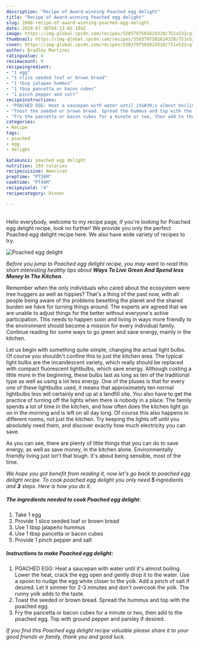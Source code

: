 ```yaml
---
description: "Recipe of Award-winning Poached egg delight"
title: "Recipe of Award-winning Poached egg delight"
slug: 2608-recipe-of-award-winning-poached-egg-delight
date: 2020-07-30T04:13:02.184Z
image: https://img-global.cpcdn.com/recipes/5503797501624320/751x532cq70/poached-egg-delight-recipe-main-photo.jpg
thumbnail: https://img-global.cpcdn.com/recipes/5503797501624320/751x532cq70/poached-egg-delight-recipe-main-photo.jpg
cover: https://img-global.cpcdn.com/recipes/5503797501624320/751x532cq70/poached-egg-delight-recipe-main-photo.jpg
author: Bradley Martinez
ratingvalue: 4
reviewcount: 9
recipeingredient:
- "1 egg"
- "1 slice seeded loaf or brown bread"
- "1 tbsp jalapeo hummus"
- "1 tbsp pancetta or bacon cubes"
- "1 pinch pepper and salt"
recipeinstructions:
- "POACHED EGG: Heat a saucepan with water until it&#39;s almost boiling. Lower the heat, crack the egg open and gently drop it to the water. Use a spoon to nudge the egg white closer to the yolk. Add a pinch of salt if desired. Let it simmer for 2-3 minutes and don&#39;t overcook the yolk. The runny yolk adds to the taste."
- "Toast the seeded or brown bread. Spread the hummus and top with the poached egg."
- "Fry the pancetta or bacon cubes for a minute or two, then add to the poached egg. Top with ground pepper and parsley if desired."
categories:
- Recipe
tags:
- poached
- egg
- delight

katakunci: poached egg delight 
nutrition: 193 calories
recipecuisine: American
preptime: "PT26M"
cooktime: "PT44M"
recipeyield: "4"
recipecategory: Dinner

---
```

<br>
Hello everybody, welcome to my recipe page, if you're looking for Poached egg delight recipe, look no further! We provide you only the perfect Poached egg delight recipe here. We also have wide variety of recipes to try.
<br>


![Poached egg delight](https://img-global.cpcdn.com/recipes/5503797501624320/751x532cq70/poached-egg-delight-recipe-main-photo.jpg)

<i>Before you jump to Poached egg delight recipe, you may want to read this short interesting healthy tips about 
<strong>Ways To Live Green And Spend less Money In The Kitchen</strong>.</i>
</br>

Remember when the only individuals who cared about the ecosystem were tree huggers as well as hippies? That's a thing of the past now, with all people being aware of the problems besetting the planet and the shared burden we have for turning things around. The experts are agreed that we are unable to adjust things for the better without everyone's active participation. This needs to happen soon and living in ways more friendly to the environment should become a mission for every individual family. Continue reading for some ways to go green and save energy, mainly in the kitchen.

Let us begin with something quite simple, changing the actual light bulbs. Of course you shouldn't confine this to just the kitchen area. The typical light bulbs are the incandescent variety, which really should be replaced with compact fluorescent lightbulbs, which save energy. Although costing a little more in the beginning, these bulbs last as long as ten of the traditional type as well as using a lot less energy. One of the pluses is that for every one of these lightbulbs used, it means that approximately ten normal lightbulbs less will certainly end up at a landfill site. You also have to get the practice of turning off the lights when there is nobody in a place. The family spends a lot of time in the kitchen, and how often does the kitchen light go on in the morning and is left on all day long. Of course this also happens in different rooms, not just the kitchen. Try keeping the lights off until you absolutely need them, and discover exactly how much electricity you can save.

As you can see, there are plenty of little things that you can do to save energy, as well as save money, in the kitchen alone. Environmentally friendly living just isn't that tough. It's about being sensible, most of the time.


<i>We hope you got benefit from reading it, now let's go back to poached egg delight recipe. To cook poached egg delight you only need <strong>5</strong> ingredients and <strong>3</strong> steps. Here is how you do it.
</i>

##### The ingredients needed to cook Poached egg delight:

1. Take 1 egg
1. Provide 1 slice seeded loaf or brown bread
1. Use 1 tbsp jalapeño hummus
1. Use 1 tbsp pancetta or bacon cubes
1. Provide 1 pinch pepper and salt


##### Instructions to make Poached egg delight:

1. POACHED EGG: Heat a saucepan with water until it&#39;s almost boiling. Lower the heat, crack the egg open and gently drop it to the water. Use a spoon to nudge the egg white closer to the yolk. Add a pinch of salt if desired. Let it simmer for 2-3 minutes and don&#39;t overcook the yolk. The runny yolk adds to the taste.
1. Toast the seeded or brown bread. Spread the hummus and top with the poached egg.
1. Fry the pancetta or bacon cubes for a minute or two, then add to the poached egg. Top with ground pepper and parsley if desired.


<i>If you find this Poached egg delight recipe valuable please share it to your good friends or family, thank you and good luck.</i>

